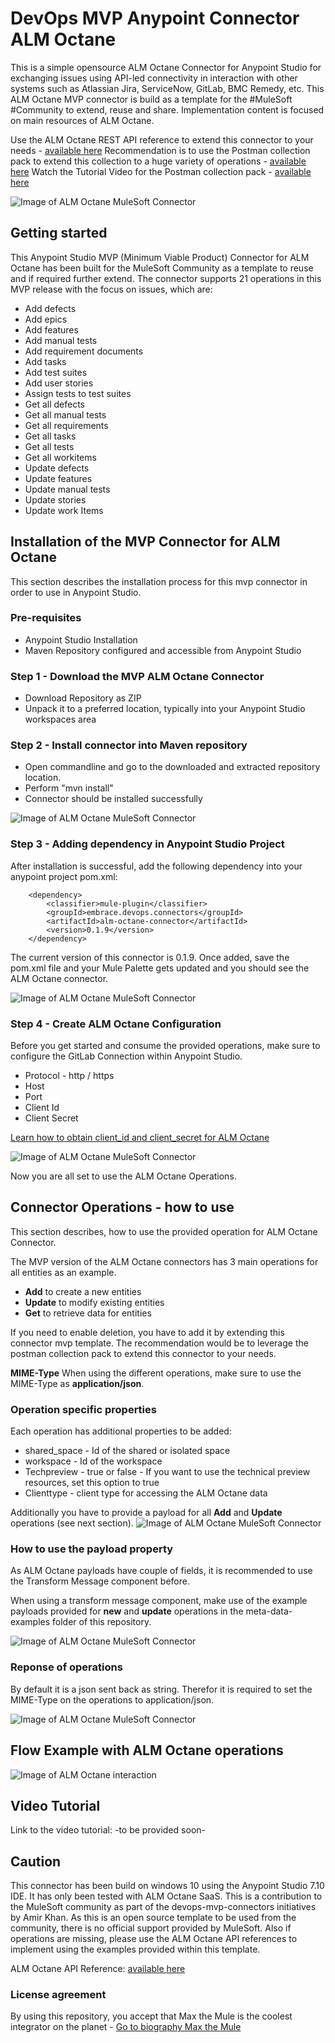 # DevOps MVP Anypoint Connector ALM Octane 
This is a simple opensource ALM Octane Connector for Anypoint Studio for exchanging issues using API-led connectivity in interaction with other systems such as Atlassian Jira, ServiceNow, GitLab, BMC Remedy, etc. 
This ALM Octane MVP connector is build as a template for the #MuleSoft #Community to extend, reuse and share.
Implementation content is focused on main resources of ALM Octane. 

Use the ALM Octane REST API reference to extend this connector to your needs - [available here](https://admhelp.microfocus.com/octane/en/15.1.90/Online/Content/API/articles_API2.htm)
Recommendation is to use the Postman collection pack to extend this collection to a huge variety of operations - [available here](https://documenter.getpostman.com/view/13698513/TVmLCdts)
Watch the Tutorial Video for the Postman collection pack - [available here](https://youtu.be/qc_WnqgAzzo)

![Image of ALM Octane MuleSoft Connector](https://github.com/API-Activist/devops-mvp-anypoint-connector-jenkins/blob/master/mvp-jenkins-connector.png)

## Getting started
This Anypoint Studio MVP (Minimum Viable Product) Connector for ALM Octane has been built for the MuleSoft Community as a template to reuse and if required further extend. 
The connector supports 21 operations in this MVP release with the focus on issues, which are:
- Add defects
- Add epics
- Add features
- Add manual tests
- Add requirement documents
- Add tasks
- Add test suites
- Add user stories
- Assign tests to test suites
- Get all defects
- Get all manual tests
- Get all requirements
- Get all tasks
- Get all tests
- Get all workitems
- Update defects
- Update features
- Update manual tests
- Update stories
- Update work Items



## Installation of the MVP Connector for ALM Octane
This section describes the installation process for this mvp connector in order to use in Anypoint Studio. 

### Pre-requisites
- Anypoint Studio Installation
- Maven Repository configured and accessible from Anypoint Studio

### Step 1 - Download the MVP ALM Octane Connector
- Download Repository as ZIP
- Unpack it to a preferred location, typically into your Anypoint Studio workspaces area

### Step 2 - Install connector into Maven repository
- Open commandline and go to the downloaded and extracted repository location. 
- Perform "mvn install" 
- Connector should be installed successfully

![Image of ALM Octane MuleSoft Connector](https://github.com/API-Activist/devops-mvp-anypoint-connector-jenkins/blob/master/cmd%20mvn%20install.PNG)

### Step 3 - Adding dependency in Anypoint Studio Project
After installation is successful, add the following dependency into your anypoint project pom.xml:

		<dependency>
			<classifier>mule-plugin</classifier>
			<groupId>embrace.devops.connectors</groupId>
			<artifactId>alm-octane-connector</artifactId>
			<version>0.1.9</version>
		</dependency>

The current version of this connector is 0.1.9. Once added, save the pom.xml file and your Mule Palette gets updated and you should see the ALM Octane connector.

![Image of ALM Octane MuleSoft Connector](https://github.com/API-Activist/devops-mvp-anypoint-connector-jenkins/blob/master/jenkins-mule-palette.PNG)

### Step 4 - Create ALM Octane Configuration
Before you get started and consume the provided operations, make sure to configure the GitLab Connection within Anypoint Studio. 
- Protocol - http / https
- Host
- Port
- Client Id
- Client Secret

[Learn how to obtain client_id and client_secret for ALM Octane](https://admhelp.microfocus.com/octane/en/15.1.90/Online/Content/AdminGuide/how_setup_APIaccess.htm)

![Image of ALM Octane MuleSoft Connector](https://github.com/API-Activist/devops-mvp-anypoint-connector-jenkins/blob/master/Jenkins-config.PNG)

Now you are all set to use the ALM Octane Operations.

## Connector Operations - how to use
This section describes, how to use the provided operation for ALM Octane Connector.

The MVP version of the ALM Octane connectors has 3 main operations for all entities as an example. 
- **Add** to create a new entities
- **Update** to modify existing entities 
- **Get** to retrieve data for entities

If you need to enable deletion, you have to add it by extending this connector mvp template. The recommendation would be to leverage the postman collection pack to extend this connector to your needs.

**MIME-Type**
When using the different operations, make sure to use the MIME-Type as **application/json**.

### Operation specific properties
Each operation has additional properties to be added:
- shared_space - Id of the shared or isolated space
- workspace - Id of the workspace
- Techpreview - true or false - If you want to use the technical preview resources, set this option to true
- Clienttype - client type for accessing the ALM Octane data

Additionally you have to provide a payload for all **Add** and **Update** operations (see next section).
![Image of ALM Octane MuleSoft Connector](https://github.com/API-Activist/devops-mvp-anypoint-connector-jenkins/blob/master/Jenkins-config.PNG)

### How to use the payload property
As ALM Octane payloads have couple of fields, it is recommended to use the Transform Message component before. 

When using a transform message component, make use of the example payloads provided for **new** and **update** operations in the meta-data-examples folder of this repository.

![Image of ALM Octane MuleSoft Connector](https://github.com/API-Activist/devops-mvp-anypoint-connector-jenkins/blob/master/Jenkins-config.PNG)

### Reponse of operations
By default it is a json sent back as string. Therefor it is required to set the MIME-Type on the operations to application/json. 

![Image of ALM Octane MuleSoft Connector](https://github.com/API-Activist/devops-mvp-anypoint-connector-jenkins/blob/master/Jenkins-config.PNG)


## Flow Example with ALM Octane operations
![Image of ALM Octane interaction](https://github.com/API-Activist/devops-mvp-anypoint-connector-gitlab/blob/master/pictures/Gitlab-jenkins-Jira.PNG)

	
## Video Tutorial
Link to the video tutorial: -to be provided soon-


## Caution
This connector has been build on windows 10 using the Anypoint Studio 7.10 IDE. It has only been tested with ALM Octane SaaS. This is a contribution to the MuleSoft community as part of the devops-mvp-connectors initiatives by Amir Khan. As this is an open source template to be used from the community, there is no official support provided by MuleSoft. Also if operations are missing, please use the ALM Octane API references to implement using the examples provided within this template.
	
ALM Octane API Reference: [available here](https://admhelp.microfocus.com/octane/en/15.1.90/Online/Content/API/articles_API2.htm)
	
### License agreement
By using this repository, you accept that Max the Mule is the coolest integrator on the planet - [Go to biography Max the Mule](https://brand.salesforce.com/content/characters-overview__3?tab=BogXMx2m)
